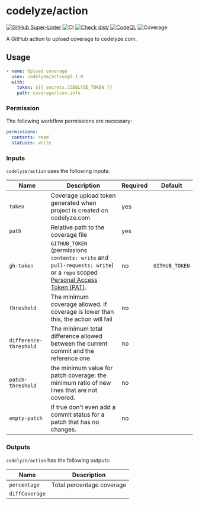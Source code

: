 # codelyze/action

[![GitHub Super-Linter](https://github.com/actions/typescript-action/actions/workflows/linter.yml/badge.svg)](https://github.com/super-linter/super-linter)
![CI](https://github.com/actions/typescript-action/actions/workflows/ci.yml/badge.svg)
[![Check dist/](https://github.com/actions/typescript-action/actions/workflows/check-dist.yml/badge.svg)](https://github.com/actions/typescript-action/actions/workflows/check-dist.yml)
[![CodeQL](https://github.com/actions/typescript-action/actions/workflows/codeql-analysis.yml/badge.svg)](https://github.com/actions/typescript-action/actions/workflows/codeql-analysis.yml)
![Coverage](https://api.codelyze.com/v1/projects/badge/clb_d6da3631ad505ccb1e07b10e4a5d69cb?r=1)

A GitHub action to upload coverage to codelyze.com.

## Usage

```yml
- name: Upload coverage
  uses: codelyze/action@2.1.0
  with:
    token: ${{ secrets.CODELYZE_TOKEN }}
    path: coverage/lcov.info
```

### Permission

The following workflow permissions are necessary:

```yml
permissions:
  contents: read
  statuses: write
```

### Inputs

`codelyze/action` uses the following inputs:

| Name                   | Description                                                                                                                                                                                                              | Required | Default        |
| ---------------------- | ------------------------------------------------------------------------------------------------------------------------------------------------------------------------------------------------------------------------ | -------- | -------------- |
| `token`                | Coverage upload token generated when project is created on codelyze.com                                                                                                                                                  | yes      |                |
| `path`                 | Relative path to the coverage file                                                                                                                                                                                       | yes      |                |
| `gh-token`             | `GITHUB_TOKEN` (permissions `contents: write` and `pull-requests: write`) or a `repo` scoped [Personal Access Token (PAT)](https://docs.github.com/en/github/authenticating-to-github/creating-a-personal-access-token). | no       | `GITHUB_TOKEN` |
| `threshold`            | The minimum coverage allowed. If coverage is lower than this, the action will fail                                                                                                                                       | no       |
| `difference-threshold` | The minimum total difference allowed between the current commit and the reference one                                                                                                                                    | no       |
| `patch-threshold`      | the minimum value for patch coverage: the minimum ratio of new lines that are not covered.                                                                                                                               | no       |
| `empty-patch`          | If true don't even add a commit status for a patch that has no changes.                                                                                                                                                | no       |

### Outputs

`codelyze/action` has the following outputs:

| Name         | Description               |
| ------------ | ------------------------- |
| `percentage` | Total percentage coverage |
| `diffCoverage` | 